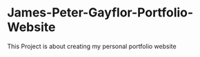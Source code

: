 # James-Peter-Gayflor-Portfolio-Website
This Project is about creating my personal portfolio website
